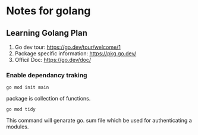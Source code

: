 # Notes for golang 

## Learning Golang Plan

1. Go dev tour: https://go.dev/tour/welcome/1
2. Package specific information: https://pkg.go.dev/
3. Officil Doc: https://go.dev/doc/

### Enable dependancy traking 
```
go mod init main
```
package is collection of functions.

```
go mod tidy
```
This command will genarate go. sum file which be used for authenticating a modules.